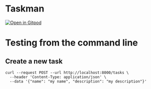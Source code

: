 # Taskman

[![Open in Gitpod](https://gitpod.io/button/open-in-gitpod.svg)](https://gitpod.io/hhn-secops-projectgrp-vrock/taskman)

# Testing from the command line

## Create a new task

```
curl --request POST --url http://localhost:8000/tasks \
  --header 'Content-Type: application/json' \
  --data '{"name": "my name", "description": "my description"}'
```

